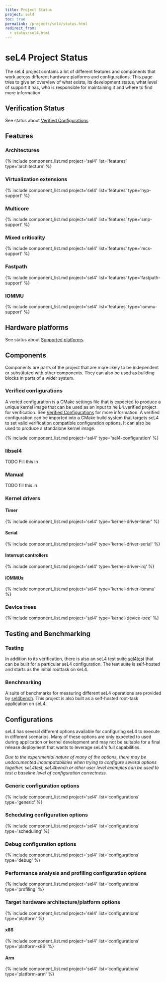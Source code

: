```yaml
---
title: Project Status
project: sel4
toc: true
permalink: /projects/sel4/status.html
redirect_from:
  - status/sel4.html
---
```


# seL4 Project Status

The seL4 project contains a lot of different features and components that work across
different hardware platforms and configurations. This page tries to give an overview
of what exists, its development status, what level of support it has, who is
responsible for maintaining it and where to find more information.

## Verification Status

See status about [Verified Configurations](/projects/sel4/verified-configurations.html)

## Features

### Architectures

{% include component_list.md project='sel4' list='features' type='architecture' %}

### Virtualization extensions

{% include component_list.md project='sel4' list='features' type='hyp-support' %}

### Multicore

{% include component_list.md project='sel4' list='features' type='smp-support' %}


### Mixed criticality

{% include component_list.md project='sel4' list='features' type='mcs-support' %}


### Fastpath
{% include component_list.md project='sel4' list='features' type='fastpath-support' %}


### IOMMU

{% include component_list.md project='sel4' list='features' type='iommu-support' %}

## Hardware platforms

See status about [Supported platforms](/Hardware).


## Components

Components are parts of the project that are more likely to be independent or substituted
with other components.  They can also be used as building blocks in parts of a wider system.

### Verified configurations

A veried configuration is a CMake settings file that is expected to produce a unique kernel
image that can be used as an input to he L4.verified project for verification.
See [Verified Configurations](/projects/sel4/verified-configurations.html) for more information.
A verified configuration can be imported into a CMake build system that targets seL4 to set
valid verification compatible configuration options. It can also be used to produce a standalone
kernel image.

{% include component_list.md project='sel4' type='sel4-configuration' %}

### libsel4

TODO Fill this in
### Manual

TODO fill this in

### Kernel drivers

#### Timer
{% include component_list.md project='sel4' type='kernel-driver-timer' %}


#### Serial
{% include component_list.md project='sel4' type='kernel-driver-serial' %}


#### Interrupt controllers
{% include component_list.md project='sel4' type='kernel-driver-irq' %}

#### IOMMUs
{% include component_list.md project='sel4' type='kernel-driver-iommu' %}


### Device trees
{% include component_list.md project='sel4' type='kernel-device-tree' %}


## Testing and Benchmarking

### Testing

In addition to its verification, there is also an seL4 test suite [sel4test](/projects/sel4test)
that can be built for a particular seL4 configuration.  The test suite is self-hosted and starts
as the initial roottask on seL4.

### Benchmarking

A suite of benchmarks for measuring different seL4 operations are provided by [sel4bench](/projects/sel4bench).
This project is also built as a self-hosted root-task application on seL4.

## Configurations

seL4 has several different options available for configuring seL4 to execute in different
scenarios. Many of these options are only expected to used during application or kernel
development and may not be suitable for a final release deployment that wants to leverage
seL4's full capabilities.

*Due to the experimental nature of many of the options, there may be undocumented incompatabilities
when trying to configure several options together. seL4test, seL4bench or other user level examples
can be used to test a baseline level of configuration correctness.*

### Generic configuration options

{% include component_list.md project='sel4' list='configurations' type='generic' %}


### Scheduling configuration options
{% include component_list.md project='sel4' list='configurations' type='scheduling' %}


### Debug configuration options
{% include component_list.md project='sel4' list='configurations' type='debug' %}

### Performance analysis and profiling configuration options
{% include component_list.md project='sel4' list='configurations' type='profiling' %}

### Target hardware architecture/platform options

{% include component_list.md project='sel4' list='configurations' type='platform' %}

#### x86

{% include component_list.md project='sel4' list='configurations' type='platform-x86' %}

#### Arm
{% include component_list.md project='sel4' list='configurations' type='platform-arm' %}
